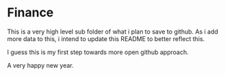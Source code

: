 # Finance

This is a very high level sub folder of what i plan to save to github.
As i add more data to this, i intend to update this README to better reflect this.

I guess this is my first step towards more open github approach.

A very happy new year.
